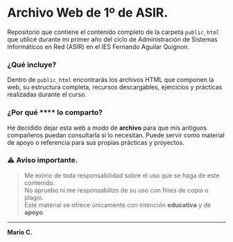 # Archivo Web de 1º de ASIR.
Repositorio que contiene el contenido completo de la carpeta `public_html` que utilicé durante mi primer año del ciclo de Administración de Sistemas Informáticos en Red (ASIR) en el IES Fernando Aguilar Quignon.

### ¿Qué incluye?
Dentro de `public_html` encontrarás los archivos HTML que componen la web, su estructura completa, recursos descargables, ejercicios y prácticas realizadas durante el curso.

### ¿Por qué **** lo comparto?
He decidido dejar esta web a modo de **archivo** para que mis antiguos compañeros puedan consultarla si lo necesitan. Puede servir como material de apoyo o referencia para sus propias prácticas y proyectos.

### ⚠️ Aviso importante.
> Me eximo de toda responsabilidad sobre el uso que se haga de este contenido.  
> No apruebo ni me responsabilizo de su uso con fines de copia o plagio.  
> Este material se ofrece únicamente con intención **educativa** y de **apoyo**.

---

**Mario C.**
